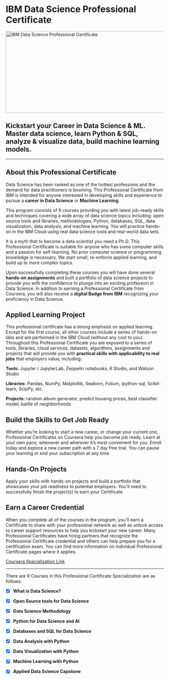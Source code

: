 # IBM Data Science Professional Certificate

<img src="https://raw.githubusercontent.com/roshangrewal/IBM-Data-Science-Professional-Certification/master/IBM-Banner.png" alt="IBM Data Science Professional Certificate" height="260" width="800">

## Kickstart your Career in Data Science & ML. Master data science, learn Python & SQL, analyze & visualize data, build machine learning models.
<hr>

## About this Professional Certificate
Data Science has been ranked as one of the hottest professions and the demand for data practitioners is booming. This Professional Certificate from IBM is intended for anyone interested in developing skills and experience to pursue a <b>career in Data Science</b> or <b>Machine Learning</b>.

This program consists of 9 courses providing you with latest job-ready skills and techniques covering a wide array of data science topics including: open source tools and libraries, methodologies, Python, databases, SQL, data visualization, data analysis, and machine learning. You will practice hands-on in the IBM Cloud using real data science tools and real-world data sets.

It is a myth that to become a data scientist you need a Ph.D. This Professional Certificate is suitable for anyone who has some computer skills and a passion for self-learning. No prior computer science or programming knowledge is necessary. We start small, re-enforce applied learning, and build up to more complex topics.

Upon successfully completing these courses you will have done several <b>hands-on assignments</b> and built a portfolio of data science projects to provide you with the confidence to plunge into an exciting profession in Data Science. In addition to earning a Professional Certificate from Coursera, you will also receive a <b>digital Badge from IBM</b> recognizing your proficiency in Data Science.

## Applied Learning Project
This professional certificate has a strong emphasis on applied learning. Except for the first course, all other courses include a series of hands-on labs and are performed in the IBM Cloud (without any cost to you). Throughout this Professional Certificate you are exposed to a series of tools, libraries, cloud services, datasets, algorithms, assignments and projects that will provide you with <b>practical skills with applicability to real jobs</b> that employers value, including:

<b>Tools:</b> Jupyter / JupyterLab, Zeppelin notebooks, R Studio, and Watson Studio

<b>Libraries:</b> Pandas, NumPy, Matplotlib, Seaborn, Folium, ipython-sql, Scikit-learn, ScipPy, etc.

<b>Projects:</b> random album generator, predict housing prices, best classifier model, battle of neighborhoods

## Build the Skills to Get Job Ready
Whether you’re looking to start a new career, or change your current one, Professional Certificates on Coursera help you become job ready. Learn at your own pace, whenever and wherever it’s most convenient for you. Enroll today and explore a new career path with a 7 day free trial. You can pause your learning or end your subscription at any time.

## Hands-On Projects
Apply your skills with hands-on projects and build a portfolio that showcases your job readiness to potential employers. You'll need to successfully finish the project(s) to earn your Certificate.

## Earn a Career Credential
When you complete all of the courses in the program, you'll earn a Certificate to share with your professional network as well as unlock access to career support resources to help you kickstart your new career. Many Professional Certificates have hiring partners that recognize the Professional Certificate credential and others can help prepare you for a certification exam. You can find more information on individual Professional Certificate pages where it applies.

[Coursera Specialization Link](https://www.coursera.org/professional-certificates/ibm-data-science)

<hr>

There are 9 Courses in this Professional Certificate Specialization are as follows:

- [x] __What is Data Science?__

- [x] __Open Source tools for Data Science__

- [x] __Data Science Methodology__ 

- [x] __Python for Data Science and AI__

- [x] __Databases and SQL for Data Science__

- [x] __Data Analysis with Python__

- [x] __Data Visualization with Python__

- [x] __Machine Learning with Python__

- [x] __Applied Data Science Capstone__
